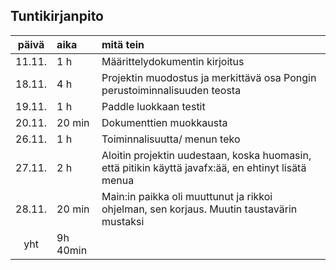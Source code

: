 ## Tuntikirjanpito

| päivä | aika | mitä tein  |
| :----:|:-----| :-----|
|11.11.| 1 h| Määrittelydokumentin kirjoitus|
|18.11.|4 h|Projektin muodostus ja merkittävä osa Pongin perustoiminnalisuuden teosta| 
|19.11.|1 h| Paddle luokkaan testit|
|20.11.|20 min| Dokumenttien muokkausta|
|26.11.|1 h| Toiminnalisuutta/ menun teko|
|27.11.|2 h| Aloitin projektin uudestaan, koska huomasin, että pitikin käyttä javafx:ää, en ehtinyt lisätä menua|
|28.11.|20 min| Main:in paikka oli muuttunut ja rikkoi ohjelman, sen korjaus. Muutin taustavärin mustaksi| 
|yht|9h 40min|||

